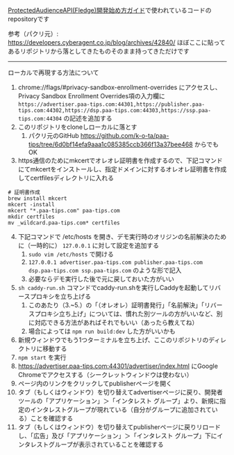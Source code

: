 [ProtectedAudienceAPI(Fledge)開発始め方ガイド](https://developers.cyberagent.co.jp/blog/archives/42840/)で使われているコードのrepositoryです

参考（パクリ元）: https://developers.cyberagent.co.jp/blog/archives/42840/
ほぼここに貼ってあるリポジトリから落としてきたものそのまま持ってきただけです

- - -

ローカルで再現する方法について

1. chrome://flags/#privacy-sandbox-enrollment-overrides にアクセスし、 Privacy Sandbox Enrollment Overrides項の入力欄に `https://advertiser.paa-tips.com:44301,https://publisher.paa-tips.com:44302,https://dsp.paa-tips.com:44303,https://ssp.paa-tips.com:44304` の記述を追加する
2. このリポジトリをcloneしローカルに落とす
    1. パクリ元のGitHub https://github.com/k-o-ta/paa-tips/tree/6d0bf14efa9aaa1c085385ccb366f13a37bee468 からでもOK
3. https通信のためにmkcertでオレオレ証明書を作成するので、下記コマンドにてmkcertをインストールし、指定ドメインに対するオレオレ証明書を作成してcertfilesディレクトリに入れる

```
# 証明書作成
brew install mkcert
mkcert -install
mkcert "*.paa-tips.com" paa-tips.com
mkdir certfiles
mv _wildcard.paa-tips.com* certfiles
```

4. 下記コマンドで /etc/hosts を開き、デモ実行時のオリジンの名前解決のために（一時的に） `127.0.0.1` に対して設定を追加する
    1. `sudo vim /etc/hosts` で開ける
    2. `127.0.0.1 advertiser.paa-tips.com publisher.paa-tips.com dsp.paa-tips.com ssp.paa-tips.com` のような形で記入
    3. 必要ならデモ実行した後で元に戻しておいた方がいい
5. `sh caddy-run.sh` コマンドでcaddy-run.shを実行しCaddyを起動してリバースプロキシを立ち上げる
    1. このあたり（3.~5.）の「（オレオレ）証明書発行」「名前解決」「リバースプロキシ立ち上げ」については、慣れた別ツールの方がいいなど、別に対応できる方法があればそれでもいい（あったら教えてね）
    2. 場合によっては `npm run build:dev` した方がいいかも
6. 新規ウィンドウでもう1つターミナルを立ち上げ、ここのリポジトリのディレクトリに移動する
7. `npm start` を実行
8. https://advertiser.paa-tips.com:44301/advertiser/index.html にGoogle Chromeでアクセスする（シークレットウィンドウは使わない）
9. ページ内のリンクをクリックしてpublisherページを開く
10. タブ（もしくはウィンドウ）を切り替えてadvertiserページに戻り、開発者ツールの「アプリケーション」＞「インタレスト グループ」より、新規に指定のインタレストグループが現れている（自分がグループに追加されている）ことを確認する
11. タブ（もしくはウィンドウ）を切り替えてpublisherページに戻りリロードし、「広告」及び「アプリケーション」＞「インタレスト グループ」下にインタレストグループが表示されていることを確認する
